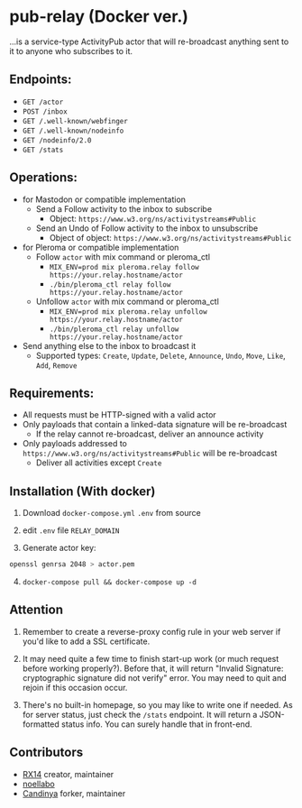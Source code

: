 pub-relay (Docker ver.)
=========

...is a service-type ActivityPub actor that will re-broadcast anything sent to it to anyone who subscribes to it.

## Endpoints:

- `GET /actor`
- `POST /inbox`
- `GET /.well-known/webfinger`
- `GET /.well-known/nodeinfo`
- `GET /nodeinfo/2.0`
- `GET /stats`

## Operations:

- for Mastodon or compatible implementation
  - Send a Follow activity to the inbox to subscribe
    - Object: `https://www.w3.org/ns/activitystreams#Public`
  - Send an Undo of Follow activity to the inbox to unsubscribe
    - Object of object: `https://www.w3.org/ns/activitystreams#Public`
- for Pleroma or compatible implementation
  - Follow `actor` with mix command or pleroma_ctl
    - `MIX_ENV=prod mix pleroma.relay follow https://your.relay.hostname/actor`
    - `./bin/pleroma_ctl relay follow https://your.relay.hostname/actor`
  - Unfollow `actor` with mix command or pleroma_ctl
    - `MIX_ENV=prod mix pleroma.relay unfollow https://your.relay.hostname/actor`
    - `./bin/pleroma_ctl relay unfollow https://your.relay.hostname/actor`
- Send anything else to the inbox to broadcast it
  - Supported types: `Create`, `Update`, `Delete`, `Announce`, `Undo`, `Move`, `Like`, `Add`, `Remove`

## Requirements:

- All requests must be HTTP-signed with a valid actor
- Only payloads that contain a linked-data signature will be re-broadcast
  - If the relay cannot re-broadcast, deliver an announce activity
- Only payloads addressed to `https://www.w3.org/ns/activitystreams#Public` will be re-broadcast
  - Deliver all activities except `Create`

## Installation (With docker)

1. Download `docker-compose.yml` `.env` from source

2. edit `.env` file `RELAY_DOMAIN`

3. Generate actor key: 
  ``` sh
  openssl genrsa 2048 > actor.pem
  ```

4. `docker-compose pull && docker-compose up -d` 

## Attention

1. Remember to create a reverse-proxy config rule in your web server if you'd like to add a SSL certificate.

2. It may need quite a few time to finish start-up work (or much request before working properly?). Before that, it will return "Invalid Signature: cryptographic signature did not verify" error. You may need to quit and rejoin if this occasion occur.

3. There's no built-in homepage, so you may like to write one if needed. As for server status, just check the `/stats` endpoint. It will return a JSON-formatted status info. You can surely handle that in front-end.

## Contributors

- [RX14](https://source.joinmastodon.org/RX14) creator, maintainer
- [noellabo](https://github.com/noellabo)
- [Candinya](https://candinya.com) forker, maintainer
